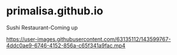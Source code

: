 # primalisa.github.io
Sushi Restaurant-Coming up




https://user-images.githubusercontent.com/63135112/143599767-4ddc0ae9-6746-4152-856a-c65f341a9fac.mp4



